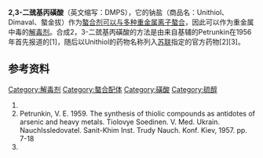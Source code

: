 **2,3-二巯基丙磺酸**（英文缩写：DMPS），它的钠盐（商品名：Unithiol、Dimaval、螯金拔）作为[螯合剂可以与多种重金属离子螯合](../Page/螯合物.md "wikilink")，因此可以作为重金属中毒的[解毒剂](https://zh.wikipedia.org/wiki/解毒剂 "wikilink")。合成2，3-二巯基丙磺酸的方法是由来自基辅的Petrunkin在1956年首先报道的\[1\]，随后以Unithiol的药物名称列入[苏联](../Page/苏联.md "wikilink")指定的官方药物\[2\]\[3\]。

## 参考资料

[Category:解毒剂](https://zh.wikipedia.org/wiki/Category:解毒剂 "wikilink")
[Category:螯合配体](https://zh.wikipedia.org/wiki/Category:螯合配体 "wikilink")
[Category:磺酸](https://zh.wikipedia.org/wiki/Category:磺酸 "wikilink")
[Category:硫醇](https://zh.wikipedia.org/wiki/Category:硫醇 "wikilink")

1.
2.  Petrunkin, V. E. 1959. The synthesis of thiolic compounds as
    antidotes of arsenic and heavy metals. Tiolovye Soedinen. V. Med.
    Ukrain. NauchIssledovatel. Sanit-Khim Inst. Trudy Nauch. Konf. Kiev,
    1957. pp. 7-18
3.